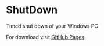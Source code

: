 # ShutDown
Timed shut down of your Windows PC

For download visit [GitHub Pages](http://stanac.github.io/shutdown/) 
